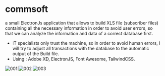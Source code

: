 # commsoft
a small ElectronJs application that allows to build XLS file (subscriber files) containing all the necessary information in order to avoid user errors, so that we can analyze the information and data of a correct database first.

- IT specialists only trust the machine, so in order to avoid human errors, I will try to adjust all transactions with the database to the automatic output of the Build file.
- Using : Adobe XD, ElectronJS, Font Awesome, TailwindCSS.


![001](https://user-images.githubusercontent.com/10237466/179765422-ad0df98e-90a1-40ab-ba0f-42ed348fd6bb.png)
![002](https://user-images.githubusercontent.com/10237466/179765444-a4bd759d-cda6-49ed-ab58-3ff94092c087.png)
![003](https://user-images.githubusercontent.com/10237466/179765461-b036cf53-39d9-4df3-a9bd-6aa4edc91870.png)
